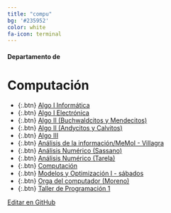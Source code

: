 ```yaml
---
title: "compu"
bg: '#235952'
color: white
fa-icon: terminal
---
```

#### Departamento de
# Computación

<!---
No poner los links de t.joinchat directamente,
usar https://www.protectyourlinks.com/ para obtener
un link corto protegido por captcha
-->

*  {:.btn} [Algo I Informática](https://www.proyl.com/EVt6l86Vx)
*  {:.btn} [Algo I Electrónica](https://www.proyl.com/xis80SDP2)
*  {:.btn} [Algo II (Buchwaldcitos y Mendecitos)](https://www.proyl.com/nzR2OC8e5)
*  {:.btn} [Algo II (Andycitos y Calvitos)](https://www.proyl.com/1CnM3eE8p)
*  {:.btn} [Algo III](https://www.proyl.com/d1bHhN5I0)
*  {:.btn} [Análisis de la información/MeMoI - Villagra](https://www.proyl.com/KzlGC31a5)
*  {:.btn} [Análisis Numérico (Sassano)](https://www.proyl.com/G8Xi8r7dJ)
*  {:.btn} [Análisis Numérico (Tarela)](https://www.proyl.com/lmO5RT22t)
*  {:.btn} [Computación](https://www.proyl.com/kh6tZN85C)
*  {:.btn} [Modelos y Optimización I - sábados](https://www.proyl.com/Yvpj12LU8)
*  {:.btn} [Orga del computador (Moreno)](https://www.proyl.com/Bno50oMY1)
*  {:.btn} [Taller de Programación 1](https://www.proyl.com/eKl7M27wB)

<span class="editongithub">
	<a href="{{site.github.repository_url}}/blob/master/{{page.path}}">
		<i class="fas fa-pen"></i> Editar en GitHub
	</a>
</span>
